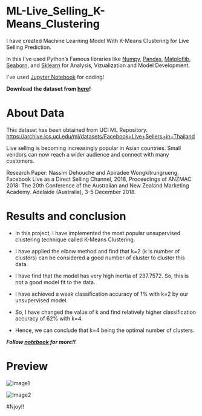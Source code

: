 # ML-Live_Selling_K-Means_Clustering

I have created Machine Learning Model With K-Means Clustering for Live Selling Prediction.

In this I've used Python’s Famous libraries like [Numpy](), [Pandas](), [Matplotlib](), [Seaborn](), and [Sklearn]() for Analysis, Vizualization and Model Development.

I've used [Jupyter Notebook]() for coding!

**Download the dataset from [here]()!**

# About Data

This dataset has been obtained from UCI ML Repository. https://archive.ics.uci.edu/ml/datasets/Facebook+Live+Sellers+in+Thailand

Live selling is becoming increasingly popular in Asian countries. Small vendors can now reach a wider audience and connect with many customers.

Research Paper: Nassim Dehouche and Apiradee Wongkitrungrueng. Facebook Live as a Direct Selling Channel, 2018, Proceedings of ANZMAC 2018: The 20th Conference of the Australian and New Zealand Marketing Academy. Adelaide (Australia), 3-5 December 2018.

# Results and conclusion

* In this project, I have implemented the most popular unsupervised clustering technique called K-Means Clustering.

* I have applied the elbow method and find that k=2 (k is number of clusters) can be considered a good number of cluster to cluster this data.

* I have find that the model has very high inertia of 237.7572. So, this is not a good model fit to the data.

* I have achieved a weak classification accuracy of 1% with k=2 by our unsupervised model.

* So, I have changed the value of k and find relatively higher classification accuracy of 62% with k=4.

* Hence, we can conclude that k=4 being the optimal number of clusters.


***Follow [notebook]() for more!!***

# Preview

![Image1]()

![Image2]()


#Njoy!!
